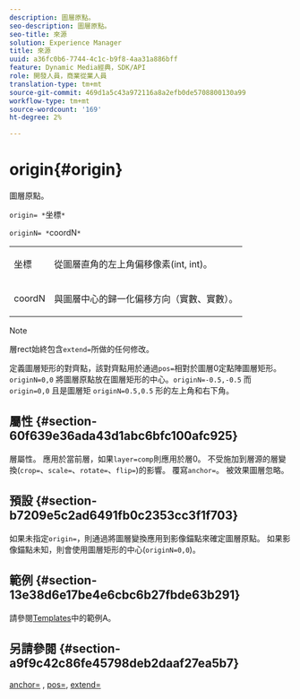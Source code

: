 ```yaml
---
description: 圖層原點。
seo-description: 圖層原點。
seo-title: 來源
solution: Experience Manager
title: 來源
uuid: a36fc0b6-7744-4c1c-b9f8-4aa31a886bff
feature: Dynamic Media經典，SDK/API
role: 開發人員，商業從業人員
translation-type: tm+mt
source-git-commit: 469d1a5c43a972116a8a2efb0de5708800130a99
workflow-type: tm+mt
source-wordcount: '169'
ht-degree: 2%

---
```



# origin{#origin}

圖層原點。

`origin= *`坐標`*`

`originN= *`coordN`*`

<table id="simpletable_A270FD92B1E841FE81F5AB300351FE01"> 
 <tr class="strow"> 
  <td class="stentry"> <p><span class="varname"> 坐標</span> </p></td> 
  <td class="stentry"> <p>從圖層直角的左上角偏移像素(int, int)。 </p></td> 
 </tr> 
 <tr class="strow"> 
  <td class="stentry"> <p><span class="varname"> coordN</span> </p></td> 
  <td class="stentry"> <p>與圖層中心的歸一化偏移方向（實數、實數）。 </p></td> 
 </tr> 
</table>

>[!NOTE]
>
>層rect始終包含`extend=`所做的任何修改。

定義圖層矩形的對齊點，該對齊點用於通過`pos=`相對於圖層0定點陣圖層矩形。 `originN=0,0` 將圖層原點放在圖層矩形的中心。`originN=-0.5,-0.5` 而 `origin=0,0` 且是圖層矩 `originN=0.5,0.5` 形的左上角和右下角。

## 屬性 {#section-60f639e36ada43d1abc6bfc100afc925}

層屬性。 應用於當前層，如果`layer=comp`則應用於層0。 不受施加到層源的層變換(`crop=`、`scale=`、`rotate=`、`flip=`)的影響。 覆寫`anchor=`。 被效果圖層忽略。

## 預設 {#section-b7209e5c2ad6491fb0c2353cc3f1f703}

如果未指定`origin=`，則通過將圖層變換應用到影像錨點來確定圖層原點。 如果影像錨點未知，則會使用圖層矩形的中心(`originN=0,0`)。

## 範例 {#section-13e38d6e17be4e6cbc6b27fbde63b291}

請參閱[Templates](../../../../../is-api/http-ref/image-serving-api-ref/c-http-protocol-reference/c-templates/c-templates.md#concept-3cd2d2adae0e41b2979b9640244d4d3e)中的範例A。

## 另請參閱 {#section-a9f9c42c86fe45798deb2daaf27ea5b7}

[anchor=](../../../../../is-api/http-ref/image-serving-api-ref/c-http-protocol-reference/c-command-reference/r-anchor.md#reference-6661e548ab284b82828d8d94c8ddeb7c) ,  [pos=](../../../../../is-api/http-ref/image-serving-api-ref/c-http-protocol-reference/c-command-reference/r-pos.md#reference-65de948f4b404f1182b22119ca332143),  [extend=](../../../../../is-api/http-ref/image-serving-api-ref/c-http-protocol-reference/c-command-reference/r-extend.md#reference-7e9156beb285459d830e2d56782a74ac)
